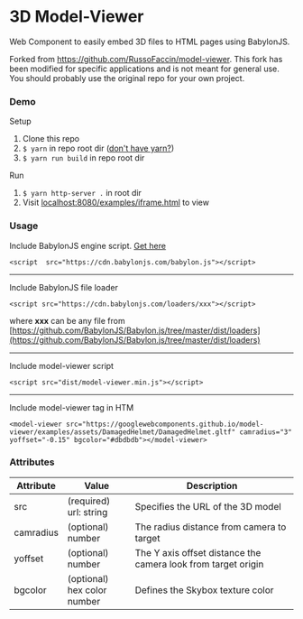 
# 3D Model-Viewer
Web Component to easily embed 3D files to HTML pages using BabylonJS.

Forked from https://github.com/RussoFaccin/model-viewer. This fork has been modified for specific applications and is not meant for general use. You should probably use the original repo for your own project.

### Demo

Setup
1. Clone this repo
2. `$ yarn` in repo root dir ([don't have yarn?](https://classic.yarnpkg.com/lang/en/docs/install/#windows-stable))
3. `$ yarn run build` in repo root dir

Run
1. `$ yarn http-server .` in root dir
2. Visit [localhost:8080/examples/iframe.html](http://localhost:8080/examples/iframe.html) to view

### Usage
Include BabylonJS engine script. [Get here](https://doc.babylonjs.com/babylon101/how_to_get)

    <script  src="https://cdn.babylonjs.com/babylon.js"></script>
---
Include BabylonJS file loader

    <script src="https://cdn.babylonjs.com/loaders/xxx"></script>
where **xxx** can be any file from [https://github.com/BabylonJS/Babylon.js/tree/master/dist/loaders](https://github.com/BabylonJS/Babylon.js/tree/master/dist/loaders)

---
Include model-viewer script

	<script src="dist/model-viewer.min.js"></script>
***
Include model-viewer tag in HTM

    <model-viewer src="https://googlewebcomponents.github.io/model-viewer/examples/assets/DamagedHelmet/DamagedHelmet.gltf" camradius="3" yoffset="-0.15" bgcolor="#dbdbdb"></model-viewer>

### Attributes
|**Attribute**|**Value**|**Description**|
|--|--|--|
|src|(required)<br/>url: string|Specifies the URL of the 3D model|
|camradius|(optional)<br/>number|The radius distance from camera to target|
|yoffset|(optional)<br/>number|The Y axis offset distance the camera look from target origin|
|bgcolor|(optional)<br/>hex color number|Defines the Skybox texture color